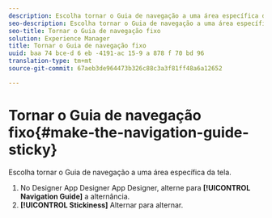```yaml
---
description: Escolha tornar o Guia de navegação a uma área específica da tela.
seo-description: Escolha tornar o Guia de navegação a uma área específica da tela.
seo-title: Tornar o Guia de navegação fixo
solution: Experience Manager
title: Tornar o Guia de navegação fixo
uuid: baa 74 bce-d 6 eb -4191-ac 15-9 a 878 f 70 bd 96
translation-type: tm+mt
source-git-commit: 67aeb3de964473b326c88c3a3f81ff48a6a12652

---
```



# Tornar o Guia de navegação fixo{#make-the-navigation-guide-sticky}

Escolha tornar o Guia de navegação a uma área específica da tela.

1. No Designer App Designer App Designer, alterne para **[!UICONTROL Navigation Guide]** a alternância.
1. **[!UICONTROL Stickiness]** Alternar para alternar.
